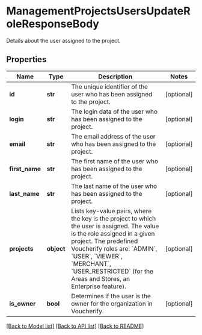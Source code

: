 # ManagementProjectsUsersUpdateRoleResponseBody

Details about the user assigned to the project.

## Properties

Name | Type | Description | Notes
------------ | ------------- | ------------- | -------------
**id** | **str** | The unique identifier of the user who has been assigned to the project. | [optional] 
**login** | **str** | The login data of the user who has been assigned to the project. | [optional] 
**email** | **str** | The email address of the user who has been assigned to the project. | [optional] 
**first_name** | **str** | The first name of the user who has been assigned to the project. | [optional] 
**last_name** | **str** | The last name of the user who has been assigned to the project. | [optional] 
**projects** | **object** | Lists key-value pairs, where the key is the project to which the user is assigned. The value is the role assigned in a given project. The predefined Voucherify roles are: &#x60;ADMIN&#x60;, &#x60;USER&#x60;, &#x60;VIEWER&#x60;, &#x60;MERCHANT&#x60;, &#x60;USER_RESTRICTED&#x60; (for the Areas and Stores, an Enterprise feature). | [optional] 
**is_owner** | **bool** | Determines if the user is the owner for the organization in Voucherify. | [optional] 

[[Back to Model list]](../README.md#documentation-for-models) [[Back to API list]](../README.md#documentation-for-api-endpoints) [[Back to README]](../README.md)


